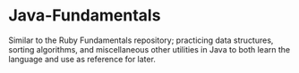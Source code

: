 # Java-Fundamentals
Similar to the Ruby Fundamentals repository; practicing data structures, sorting algorithms, and miscellaneous other utilities in Java to both learn the language and use as reference for later.
